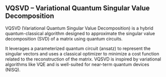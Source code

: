 ## VQSVD – Variational Quantum Singular Value Decomposition

VQSVD (Variational Quantum Singular Value Decomposition) is a hybrid quantum-classical algorithm designed to approximate the singular value decomposition (SVD) of a matrix using quantum circuits.

It leverages a parameterized quantum circuit (ansatz) to represent the singular vectors and uses a classical optimizer to minimize a cost function related to the reconstruction of the matrix. VQSVD is inspired by variational algorithms like VQE and is well-suited for near-term quantum devices (NISQ).